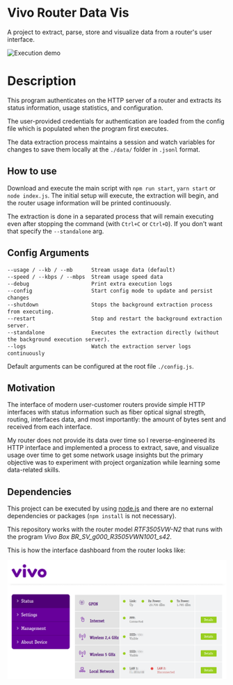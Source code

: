 # Vivo Router Data Vis

A project to extract, parse, store and visualize data from a router's user interface.

![Execution demo](./images/demo.gif)

# Description

This program authenticates on the HTTP server of a router and extracts its status information, usage statistics, and configuration.

The user-provided credentials for authentication are loaded from the config file which is populated when the program first executes.

The data extraction process maintains a session and watch variables for changes to save them locally at the `./data/` folder in `.jsonl` format.

## How to use

Download and execute the main script with `npm run start`, `yarn start` or `node index.js`. The initial setup will execute, the extraction will begin, and the router usage information will be printed continuously.

The extraction is done in a separated process that will remain executing even after stopping the command (with `Ctrl+C` or `Ctrl+D`). If you don't want that specify the `--standalone` arg.

## Config Arguments

```
--usage / --kb / --mb      Stream usage data (default)
--speed / --kbps / --mbps  Stream usage speed data
--debug                    Print extra execution logs
--config                   Start config mode to update and persist changes
--shutdown                 Stops the background extraction process from executing.
--restart                  Stop and restart the background extraction server.
--standalone               Executes the extraction directly (without the background execution server).
--logs                     Watch the extraction server logs continuously
```

Default arguments can be configured at the root file `./config.js`. 

## Motivation

The interface of modern user-customer routers provide simple HTTP interfaces with status information such as fiber optical signal stregth, routing, interfaces data, and most importantly: the amount of bytes sent and received from each interface.

My router does not provide its data over time so I reverse-engineered its HTTP interface and implemented a process to extract, save, and visualize usage over time to get some network usage insights but the primary objective was to experiment with project organization while learning some data-related skills.

## Dependencies

This project can be executed by using [node.js](https://nodejs.org/) and there are no external dependencies or packages (`npm install` is not necessary).

This repository works with the router model *RTF3505VW-N2* that runs with the program *Vivo Box BR_SV_g000_R3505VWN1001_s42*.

This is how the interface dashboard from the router looks like:

![Vivo Box Router Interface](images/interface.png)

